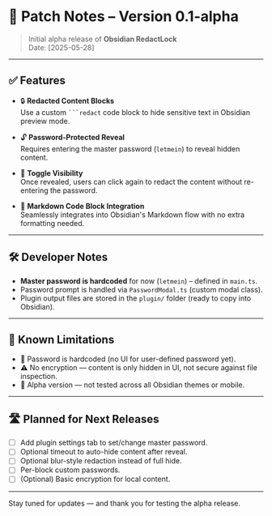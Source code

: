 # 📝 Patch Notes – Version 0.1-alpha

> Initial alpha release of **Obsidian RedactLock**  
> Date: [2025-05-28]

---

## ✅ Features

- 🔒 **Redacted Content Blocks**  
  Use a custom ` ```redact ` code block to hide sensitive text in Obsidian preview mode.

- 🔓 **Password-Protected Reveal**  
  Requires entering the master password (`letmein`) to reveal hidden content.

- 🔁 **Toggle Visibility**  
  Once revealed, users can click again to redact the content without re-entering the password.

- 🧩 **Markdown Code Block Integration**  
  Seamlessly integrates into Obsidian's Markdown flow with no extra formatting needed.

---

## 🛠 Developer Notes

- **Master password is hardcoded** for now (`letmein`) – defined in `main.ts`.
- Password prompt is handled via `PasswordModal.ts` (custom modal class).
- Plugin output files are stored in the `plugin/` folder (ready to copy into Obsidian).

---

## 📌 Known Limitations

- 🔐 Password is hardcoded (no UI for user-defined password yet).
- ⚠️ No encryption — content is only hidden in UI, not secure against file inspection.
- 🧪 Alpha version — not tested across all Obsidian themes or mobile.

---

## 🛣 Planned for Next Releases

- [ ] Add plugin settings tab to set/change master password.
- [ ] Optional timeout to auto-hide content after reveal.
- [ ] Optional blur-style redaction instead of full hide.
- [ ] Per-block custom passwords.
- [ ] (Optional) Basic encryption for local content.

---

Stay tuned for updates — and thank you for testing the alpha release.
